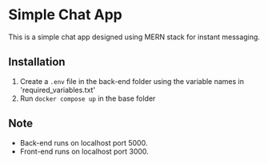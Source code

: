 # Simple Chat App

This is a simple chat app designed using MERN stack for instant messaging.

## Installation

1. Create a `.env` file in the back-end folder using the variable names in 'required_variables.txt'
2. Run `docker compose up` in the base folder

## Note

- Back-end runs on localhost port 5000.
- Front-end runs on localhost port 3000.
